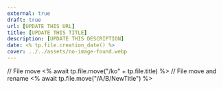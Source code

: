 ```yaml
---
external: true
draft: true
url: [UPDATE THIS URL]
title: [UPDATE THIS TITLE]
description: [UPDATE THIS DESCRIPTION]
date: <% tp.file.creation_date() %>
cover: ../../assets/no-image-found.webp
---
```


// File move
<% await tp.file.move("/ko" + tp.file.title) %>
// File move and rename
<% await tp.file.move("/A/B/NewTitle") %>
